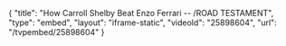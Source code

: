 {
    "title": "How Carroll Shelby Beat Enzo Ferrari -- \/ROAD TESTAMENT",
    "type": "embed",
    "layout": "iframe-static",
    "videoId": "25898604",
    "url": "\/tvpembed\/25898604"
}